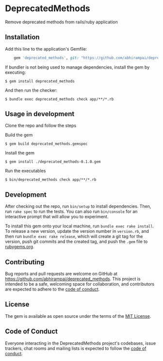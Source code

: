 # DeprecatedMethods

Remove deprecated methods from rails/ruby application

## Installation

Add this line to the application's Gemfile:
```ruby
    gem 'deprecated_methods', git: "https://github.com/abhirampai/deprecated_methods", branch: "main"
```

If bundler is not being used to manage dependencies, install the gem by executing:

    $ gem install deprecated_methods

And then run the checker:
    
    $ bundle exec deprecated_methods check app/**/*.rb

## Usage in development

Clone the repo and follow the steps

Build the gem

    $ gem build deprecated_methods.gemspec

Install the gem

    $ gem install ./deprecated_methods-0.1.0.gem

Run the executables
   
    $ bin/deprecated_methods check app/**/*.rb

## Development

After checking out the repo, run `bin/setup` to install dependencies. Then, run `rake spec` to run the tests. You can also run `bin/console` for an interactive prompt that will allow you to experiment.

To install this gem onto your local machine, run `bundle exec rake install`. To release a new version, update the version number in `version.rb`, and then run `bundle exec rake release`, which will create a git tag for the version, push git commits and the created tag, and push the `.gem` file to [rubygems.org](https://rubygems.org).

## Contributing

Bug reports and pull requests are welcome on GitHub at https://github.com/abhirampai/deprecated_methods. This project is intended to be a safe, welcoming space for collaboration, and contributors are expected to adhere to the [code of conduct](https://github.com/[USERNAME]/deprecated_methods/blob/main/CODE_OF_CONDUCT.md).

## License

The gem is available as open source under the terms of the [MIT License](https://opensource.org/licenses/MIT).

## Code of Conduct

Everyone interacting in the DeprecatedMethods project's codebases, issue trackers, chat rooms and mailing lists is expected to follow the [code of conduct](https://github.com/[USERNAME]/deprecated_methods/blob/main/CODE_OF_CONDUCT.md).
